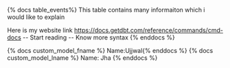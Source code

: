 {% docs table_events%}
This table contains many informaiton which i would like to explain

Here is my website link https://docs.getdbt.com/reference/commands/cmd-docs
-- Start reading
-- Know more syntax
{% enddocs %}

{% docs custom_model_fname %}
Name:Ujjwal{% enddocs %}
{% docs custom_model_lname %}
Name: Jha
{% enddocs %}
<!-- {% docs custom_model_age %}
Age: 25
{% enddocs %} -->